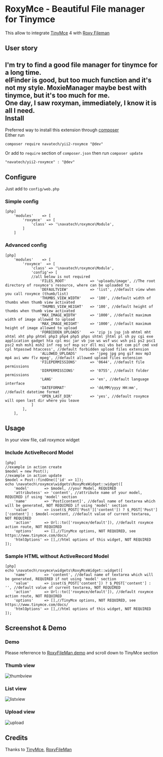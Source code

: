 # RoxyMce - Beautiful File manager for Tinymce
This allow to integrate [TinyMce](https://github.com/tinymce/tinymce) 4 with [Roxy Fileman](http://roxyfileman.com)

User story
---
I'm try to find a good file manager for tinymce for a long time.  
elFinder is good, but too much function and it's not my style. MoxieManager maybe best with tinymce, but it's too much for me.  
One day, I saw roxyman, immediately, I know it is all I need.  
Install
---
Preferred way to install this extension through [composer](http://getcomposer.org)  
Either run
```
composer require navatech/yii2-roxymce "@dev"
```
Or add to `require` section of `composer.json` then run `composer update`
```
"navatech/yii2-roxymce" : "@dev" 
```
Configure
---
Just add to `config/web.php`
### Simple config
~~~
[php]
	'modules'    => [
		'roxymce'  => [
			'class' => '\navatech\roxymce\Module',
		]
	]
~~~
### Advanced config
~~~
[php]
	'modules'    => [
		'roxymce'  => [
			'class' => '\navatech\roxymce\Module',
			'config'=> [
			//all below is not required
				'FILES_ROOT'           => 'uploads/image', //The root directory of roxymce's resource, where can be uploaded to
				'DEFAULTVIEW'          => 'list', //default view when you call roxymce (thumb/list)
				'THUMBS_VIEW_WIDTH'    => '100', //default width of thumbs when thumb view activated
				'THUMBS_VIEW_HEIGHT'   => '100', //default height of thumbs when thumb view activated
				'MAX_IMAGE_WIDTH'      => '1000', //default maximum width of image allowed to upload
				'MAX_IMAGE_HEIGHT'     => '1000', //default maximum height of image allowed to upload
				'FORBIDDEN_UPLOADS'    => 'zip js jsp jsb mhtml mht xhtml xht php phtml php3 php4 php5 phps shtml jhtml pl sh py cgi exe application gadget hta cpl msc jar vb jse ws wsf wsc wsh ps1 ps2 psc1 psc2 msh msh1 msh2 inf reg scf msp scr dll msi vbs bat com pif cmd vxd cpl htpasswd htaccess', //default forbidden upload files extension
				'ALLOWED_UPLOADS'      => 'jpeg jpg png gif mov mp3 mp4 avi wmv flv mpeg', //default allowed upload files extension
				'FILEPERMISSIONS'      => '0644', //default file permissions
				'DIRPERMISSIONS'       => '0755', //default folder permissions
				'LANG'                 => 'en', //default language interface
				'DATEFORMAT'           => 'dd/MM/yyyy HH:mm', //default datetime format
				'OPEN_LAST_DIR'        => 'yes', //default roxymce will open last dir where you leave
			]
		],
	],
~~~
Usage
---
In your view file, call roxymce widget
### Include ActiveRecord Model
```
[php]
//example in action create
$model = new Post(); 
//example in action update
$model = Post::findOne(['id' => 1]); 
echo \navatech\roxymce\widgets\RoxyMceWidget::widget([
	'model'       => $model, //your Model, REQUIRED
	'attributess' => 'content', //attribute name of your model, REQUIRED if using 'model' section
	'name'        => 'Post[content]', //defaul name of textarea which will be generated, NOT REQUIRED if using 'model' section
	'value'       => isset($_POST['Post']['content']) ? $_POST['Post']['content'] : $model->content, //default value of current textarea, NOT REQUIRED
	'action'      => Url::to(['roxymce/default']), //default roxymce action route, NOT REQUIRED
	'options'     => [],//TinyMce options, NOT REQUIRED, see https://www.tinymce.com/docs/
	'htmlOptions' => [],//html options of this widget, NOT REQUIRED
]);
```
### Sample HTML without ActiveRecord Model
```
[php]
echo \navatech\roxymce\widgets\RoxyMceWidget::widget([
	'name'        => 'content', //defaul name of textarea which will be generated, REQUIRED if not using 'model' section
	'value'       => isset($_POST['content']) ? $_POST['content'] : '', //default value of current textarea, NOT REQUIRED
	'action'      => Url::to(['roxymce/default']), //default roxymce action route, NOT REQUIRED
	'options'     => [],//TinyMce options, NOT REQUIRED, see https://www.tinymce.com/docs/
	'htmlOptions' => [],//html options of this widget, NOT REQUIRED
]);
```
Screenshot & Demo
---
### Demo
Please referrence to [RoxyFileMan demo](http://www.roxyfileman.com/demo) and scroll down to TinyMce section
### Thumb view
![thumbview](http://i.imgur.com/mEascq0.png)
### List view
![listview](http://i.imgur.com/IkA92kK.png)
### Upload view
![upload](http://i.imgur.com/9zvpFTM.png)

Credits
---
Thanks to [TinyMce](http://tinymce.com), [RoxyFileMan](http://roxyfileman.com)
